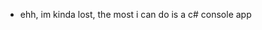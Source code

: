 - ehh, im kinda lost, the most i can do is a c# console app

<!---
Geolindrag/Geolindrag is a ✨ special ✨ repository because its `README.md` (this file) appears on your GitHub profile.
You can click the Preview link to take a look at your changes.
--->
